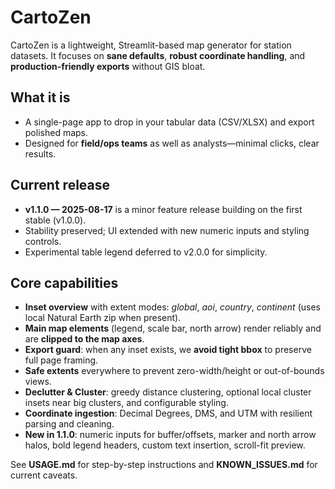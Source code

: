 # CartoZen

CartoZen is a lightweight, Streamlit-based map generator for station datasets. It focuses on **sane defaults**, **robust coordinate handling**, and **production-friendly exports** without GIS bloat.

## What it is
- A single-page app to drop in your tabular data (CSV/XLSX) and export polished maps.
- Designed for **field/ops teams** as well as analysts—minimal clicks, clear results.

## Current release
- **v1.1.0 — 2025-08-17** is a minor feature release building on the first stable (v1.0.0).
- Stability preserved; UI extended with new numeric inputs and styling controls.
- Experimental table legend deferred to v2.0.0 for simplicity.

## Core capabilities
- **Inset overview** with extent modes: *global*, *aoi*, *country*, *continent* (uses local Natural Earth zip when present).
- **Main map elements** (legend, scale bar, north arrow) render reliably and are **clipped to the map axes**.
- **Export guard**: when any inset exists, we **avoid tight bbox** to preserve full page framing.
- **Safe extents** everywhere to prevent zero-width/height or out-of-bounds views.
- **Declutter & Cluster**: greedy distance clustering, optional local cluster insets near big clusters, and configurable styling.
- **Coordinate ingestion**: Decimal Degrees, DMS, and UTM with resilient parsing and cleaning.
- **New in 1.1.0**: numeric inputs for buffer/offsets, marker and north arrow halos, bold legend headers, custom text insertion, scroll-fit preview.

See **USAGE.md** for step-by-step instructions and **KNOWN_ISSUES.md** for current caveats.
